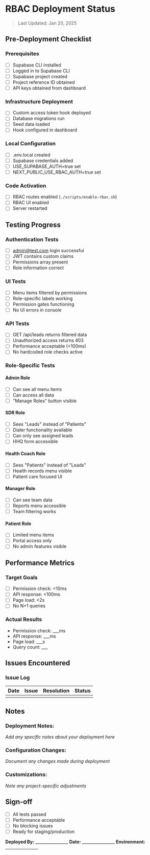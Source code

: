 # RBAC Deployment Status

> Last Updated: Jan 20, 2025

## Pre-Deployment Checklist

### Prerequisites
- [ ] Supabase CLI installed
- [ ] Logged in to Supabase CLI
- [ ] Supabase project created
- [ ] Project reference ID obtained
- [ ] API keys obtained from dashboard

### Infrastructure Deployment
- [ ] Custom access token hook deployed
- [ ] Database migrations run
- [ ] Seed data loaded
- [ ] Hook configured in dashboard

### Local Configuration
- [ ] .env.local created
- [ ] Supabase credentials added
- [ ] USE_SUPABASE_AUTH=true set
- [ ] NEXT_PUBLIC_USE_RBAC_AUTH=true set

### Code Activation
- [ ] RBAC routes enabled (`./scripts/enable-rbac.sh`)
- [ ] RBAC UI enabled
- [ ] Server restarted

## Testing Progress

### Authentication Tests
- [ ] admin@test.com login successful
- [ ] JWT contains custom claims
- [ ] Permissions array present
- [ ] Role information correct

### UI Tests
- [ ] Menu items filtered by permissions
- [ ] Role-specific labels working
- [ ] Permission gates functioning
- [ ] No UI errors in console

### API Tests
- [ ] GET /api/leads returns filtered data
- [ ] Unauthorized access returns 403
- [ ] Performance acceptable (<100ms)
- [ ] No hardcoded role checks active

### Role-Specific Tests

#### Admin Role
- [ ] Can see all menu items
- [ ] Can access all data
- [ ] "Manage Roles" button visible

#### SDR Role
- [ ] Sees "Leads" instead of "Patients"
- [ ] Dialer functionality available
- [ ] Can only see assigned leads
- [ ] HHQ form accessible

#### Health Coach Role
- [ ] Sees "Patients" instead of "Leads"
- [ ] Health records menu visible
- [ ] Patient care focused UI

#### Manager Role
- [ ] Can see team data
- [ ] Reports menu accessible
- [ ] Team filtering works

#### Patient Role
- [ ] Limited menu items
- [ ] Portal access only
- [ ] No admin features visible

## Performance Metrics

### Target Goals
- [ ] Permission check: <10ms
- [ ] API response: <100ms
- [ ] Page load: <2s
- [ ] No N+1 queries

### Actual Results
- Permission check: ___ms
- API response: ___ms
- Page load: ___s
- Query count: ___

## Issues Encountered

### Issue Log
| Date | Issue | Resolution | Status |
|------|-------|------------|--------|
| | | | |

## Notes

### Deployment Notes:
_Add any specific notes about your deployment here_

### Configuration Changes:
_Document any changes made during deployment_

### Customizations:
_Note any project-specific adjustments_

## Sign-off

- [ ] All tests passed
- [ ] Performance acceptable
- [ ] No blocking issues
- [ ] Ready for staging/production

**Deployed By:** ________________
**Date:** ________________
**Environment:** ________________